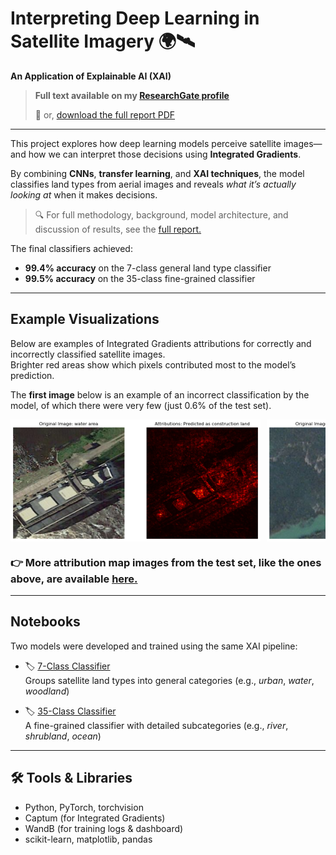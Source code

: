 # Interpreting Deep Learning in Satellite Imagery 🌍🛰️  
**An Application of Explainable AI (XAI)**  

> **Full text available on my [ResearchGate profile](https://www.researchgate.net/publication/380999127_Satellite_Image_Classification_An_Application_of_Convolutional_Neural_Networks_Transfer_Learning_and_Explainable_AI_XAI#fullTextFileContent)** 
>
>  📄 or, [download the full report PDF](./Full-Report.pdf)

---

This project explores how deep learning models perceive satellite images—and how we can interpret those decisions using **Integrated Gradients**.  

By combining **CNNs**, **transfer learning**, and **XAI techniques**, the model classifies land types from aerial images and reveals *what it’s actually looking at* when it makes decisions.
> 🔍 For full methodology, background, model architecture, and discussion of results, see the [full report.](./Full-Report.pdf)

The final classifiers achieved:  
- **99.4% accuracy** on the 7-class general land type classifier  
- **99.5% accuracy** on the 35-class fine-grained classifier

---

## Example Visualizations

Below are examples of Integrated Gradients attributions for correctly and incorrectly classified satellite images.  
Brighter red areas show which pixels contributed most to the model’s prediction.

The **first image** below is an example of an incorrect classification by the model, of which there were very few (just 0.6% of the test set).

<div style="display: flex; gap: 10px; overflow-x: auto;">
  <img src="gallery/images/incorrect.png" width="400"/>
  <img src="gallery/images/3.png" width="400"/>
  <img src="gallery/images/5.png" width="400"/>
  <img src="gallery/images/12.png" width="400"/>
</div>

###  👉 More attribution map images from the test set, like the ones above, are available [here.](./gallery/gallery.md)

---

## Notebooks

Two models were developed and trained using the same XAI pipeline:

- 🏷️ [7-Class Classifier](./notebooks/7-Class-Classifier.ipynb)  
  Groups satellite land types into general categories (e.g., *urban*, *water*, *woodland*)

- 🏷️ [35-Class Classifier](./notebooks/35-Class-Classifier.ipynb)  
  A fine-grained classifier with detailed subcategories (e.g., *river*, *shrubland*, *ocean*)

---

## 🛠️ Tools & Libraries

- Python, PyTorch, torchvision
- Captum (for Integrated Gradients)
- WandB (for training logs & dashboard)
- scikit-learn, matplotlib, pandas
